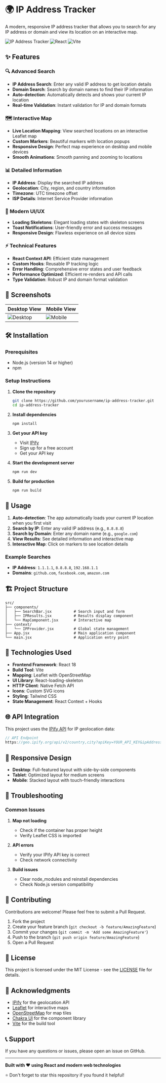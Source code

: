 # 🌍 IP Address Tracker

A modern, responsive IP address tracker that allows you to search for any IP address or domain and view its location on an interactive map.

![IP Address Tracker](https://img.shields.io/badge/IP%20Tracker-Live%20Demo-brightgreen)
![React](https://img.shields.io/badge/React-18.2.0-blue)
![Vite](https://img.shields.io/badge/Vite-Build%20Tool-purple)

## ✨ Features

### 🔍 **Advanced Search**
- **IP Address Search**: Enter any valid IP address to get location details
- **Domain Search**: Search by domain names to find their IP information
- **Auto-detection**: Automatically detects and shows your current IP location
- **Real-time Validation**: Instant validation for IP and domain formats

### 🗺️ **Interactive Map**
- **Live Location Mapping**: View searched locations on an interactive Leaflet map
- **Custom Markers**: Beautiful markers with location popups
- **Responsive Design**: Perfect map experience on desktop and mobile devices
- **Smooth Animations**: Smooth panning and zooming to locations

### 📊 **Detailed Information**
- **IP Address**: Display the searched IP address
- **Geolocation**: City, region, and country information
- **Timezone**: UTC timezone offset
- **ISP Details**: Internet Service Provider information

### 🎨 **Modern UI/UX**
- **Loading Skeletons**: Elegant loading states with skeleton screens
- **Toast Notifications**: User-friendly error and success messages
- **Responsive Design**: Flawless experience on all device sizes

### ⚡ **Technical Features**
- **React Context API**: Efficient state management
- **Custom Hooks**: Reusable IP tracking logic
- **Error Handling**: Comprehensive error states and user feedback
- **Performance Optimized**: Efficient re-renders and API calls
- **Type Validation**: Robust IP and domain format validation


## 📸 Screenshots

| Desktop View | Mobile View |
|--------------|-------------|
| ![Desktop](https://github.com/user-attachments/assets/f8904571-6699-4346-97d1-c65bad5b98b7)|![Mobile](https://github.com/user-attachments/assets/3c209367-ad12-442e-bc32-e34a6d1f23d0)|


## 🛠️ Installation

### Prerequisites
- Node.js (version 14 or higher)
- npm 

### Setup Instructions

1. **Clone the repository**
   ```bash
   git clone https://github.com/yourusername/ip-address-tracker.git
   cd ip-address-tracker
   ```

2. **Install dependencies**
   ```bash
   npm install
   ```

3. **Get your API key**
   - Visit [IPify](https://geo.ipify.org/)
   - Sign up for a free account
   - Get your API key

4. **Start the development server**
   ```bash
   npm run dev
   ```

5. **Build for production**
   ```bash
   npm run build
   ```

## 🎯 Usage

1. **Auto-detection**: The app automatically loads your current IP location when you first visit
2. **Search by IP**: Enter any valid IP address (e.g., `8.8.8.8`)
3. **Search by Domain**: Enter any domain name (e.g., `google.com`)
4. **View Results**: See detailed information and interactive map
5. **Interactive Map**: Click on markers to see location details

### Example Searches
- **IP Address**: `1.1.1.1`, `8.8.8.8`, `192.168.1.1`
- **Domains**: `github.com`, `facebook.com`, `amazon.com`

## 🏗️ Project Structure

```
src/
├── components/
│   ├── SearchBar.jsx          # Search input and form
│   ├── IPResults.jsx          # Results display component
│   └── MapComponent.jsx       # Interactive map
├── context/
│   └── IPProvider.jsx         # Global state management
├── App.jsx                    # Main application component
└── main.jsx                   # Application entry point
```

## 🔧 Technologies Used

- **Frontend Framework**: React 18
- **Build Tool**: Vite
- **Mapping**: Leaflet with OpenStreetMap
- **UI Library**: React-loading-skeleton
- **HTTP Client**: Native Fetch API
- **Icons**: Custom SVG icons
- **Styling**: Tailwind CSS
- **State Management**: React Context + Hooks

## 🌐 API Integration

This project uses the [IPify API](https://geo.ipify.org/) for IP geolocation data:

```javascript
// API Endpoint
https://geo.ipify.org/api/v2/country,city?apiKey=YOUR_API_KEY&ipAddress=8.8.8.8
```

## 📱 Responsive Design

- **Desktop**: Full-featured layout with side-by-side components
- **Tablet**: Optimized layout for medium screens
- **Mobile**: Stacked layout with touch-friendly interactions

## 🐛 Troubleshooting

### Common Issues

1. **Map not loading**
   - Check if the container has proper height
   - Verify Leaflet CSS is imported

2. **API errors**
   - Verify your IPify API key is correct
   - Check network connectivity

3. **Build issues**
   - Clear node_modules and reinstall dependencies
   - Check Node.js version compatibility

## 🤝 Contributing

Contributions are welcome! Please feel free to submit a Pull Request.

1. Fork the project
2. Create your feature branch (`git checkout -b feature/AmazingFeature`)
3. Commit your changes (`git commit -m 'Add some AmazingFeature'`)
4. Push to the branch (`git push origin feature/AmazingFeature`)
5. Open a Pull Request

## 📄 License

This project is licensed under the MIT License - see the [LICENSE](LICENSE) file for details.

## 🙏 Acknowledgments

- [IPify](https://geo.ipify.org/) for the geolocation API
- [Leaflet](https://leafletjs.com/) for interactive maps
- [OpenStreetMap](https://www.openstreetmap.org/) for map tiles
- [Chakra UI](https://chakra-ui.com/) for the component library
- [Vite](https://vitejs.dev/) for the build tool

## 📞 Support

If you have any questions or issues, please open an issue on GitHub.

---

**Built with ❤️ using React and modern web technologies**

⭐ Don't forget to star this repository if you found it helpful!
